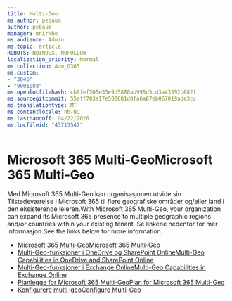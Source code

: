 ```yaml
---
title: Multi-Geo
ms.author: pebaum
author: pebaum
manager: mnirkhe
ms.audience: Admin
ms.topic: article
ROBOTS: NOINDEX, NOFOLLOW
localization_priority: Normal
ms.collection: Adm_O365
ms.custom:
- "3046"
- "9001088"
ms.openlocfilehash: cb9fef505e35e9d5888ab995d5cd3a43392b682f
ms.sourcegitcommit: 55eff703a17e500681d8fa6a87eb067019ade3cc
ms.translationtype: MT
ms.contentlocale: nb-NO
ms.lasthandoff: 04/22/2020
ms.locfileid: "43713547"
---
```

# <a name="microsoft-365-multi-geo"></a><span data-ttu-id="2fb32-102">Microsoft 365 Multi-Geo</span><span class="sxs-lookup"><span data-stu-id="2fb32-102">Microsoft 365 Multi-Geo</span></span>

<span data-ttu-id="2fb32-103">Med Microsoft 365 Multi-Geo kan organisasjonen utvide sin Tilstedeværelse i Microsoft 365 til flere geografiske områder og/eller land i den eksisterende leieren.</span><span class="sxs-lookup"><span data-stu-id="2fb32-103">With Microsoft 365 Multi-Geo, your organization can expand its Microsoft 365 presence to multiple geographic regions and/or countries within your existing tenant.</span></span> <span data-ttu-id="2fb32-104">Se linkene nedenfor for mer informasjon.</span><span class="sxs-lookup"><span data-stu-id="2fb32-104">See the links below for more information.</span></span>

- [<span data-ttu-id="2fb32-105">Microsoft 365 Multi-Geo</span><span class="sxs-lookup"><span data-stu-id="2fb32-105">Microsoft 365 Multi-Geo</span></span>](https://docs.microsoft.com/office365/enterprise/office-365-multi-geo)
- [<span data-ttu-id="2fb32-106">Multi-Geo-funksjoner i OneDrive og SharePoint Online</span><span class="sxs-lookup"><span data-stu-id="2fb32-106">Multi-Geo Capabilities in OneDrive and SharePoint Online</span></span>](https://docs.microsoft.com/office365/enterprise/multi-geo-capabilities-in-onedrive-and-sharepoint-online-in-office-365)
- [<span data-ttu-id="2fb32-107">Multi-Geo-funksjoner i Exchange Online</span><span class="sxs-lookup"><span data-stu-id="2fb32-107">Multi-Geo Capabilities in Exchange Online</span></span>](https://docs.microsoft.com/office365/enterprise/multi-geo-capabilities-in-exchange-online)
- [<span data-ttu-id="2fb32-108">Planlegge for Microsoft 365 Multi-Geo</span><span class="sxs-lookup"><span data-stu-id="2fb32-108">Plan for Microsoft 365 Multi-Geo</span></span>](https://docs.microsoft.com/office365/enterprise/plan-for-multi-geo)
- [<span data-ttu-id="2fb32-109">Konfigurere multi-geo</span><span class="sxs-lookup"><span data-stu-id="2fb32-109">Configure Multi-Geo</span></span>](https://docs.microsoft.com/office365/enterprise/multi-geo-tenant-configuration)